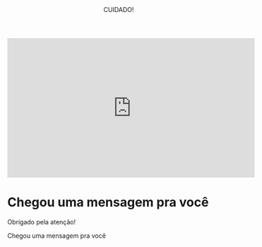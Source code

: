 <body>
  <header>CUIDADO!</header>
  <iframe width="560" height="315" src="https://www.youtube.com/embed/rrTgGVB4zU8?si=accAjNLGPo1M5aKJ" title="YouTube video player" frameborder="0" allow="accelerometer; autoplay; clipboard-write; encrypted-media; gyroscope; picture-in-picture; web-share" referrerpolicy="strict-origin-when-cross-origin" allowfullscreen></iframe>
  <h1>Chegou uma mensagem pra você</h1>
  <p>Obrigado pela atenção!</p>
</body>
<head>
  <link rel="stylesheet" href="styles.css">
  <tittle>Chegou uma mensagem pra você</tittle>
</head>
